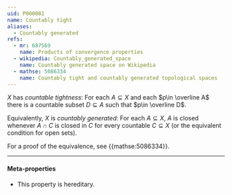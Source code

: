 ```yaml
---
uid: P000081
name: Countably tight
aliases:
  - Countably generated
refs:
  - mr: 687569
    name: Products of convergence properties
  - wikipedia: Countably_generated_space
    name: Countably generated space on Wikipedia
  - mathse: 5086334
    name: Countably tight and countably generated topological spaces
---
```


$X$ has *countable tightness*:
For each $A\subseteq X$ and each $p\in \overline A$ there is a countable subset $D\subseteq A$ such that $p\in \overline D$.

Equivalently, $X$ is *countably generated*:
For each $A\subseteq X$, $A$ is closed whenever $A\cap C$ is closed in $C$ for every countable $C\subseteq X$ (or the equivalent condition for open sets).

For a proof of the equivalence, see {{mathse:5086334}}.

----
#### Meta-properties

- This property is hereditary.

